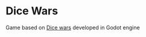 # Dice Wars

Game based on [Dice wars](https://www.gamedesign.jp/games/dicewars/) developed in Godot engine